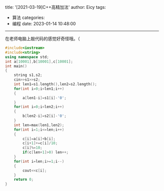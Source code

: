 title: '[2021-03-19]C++高精加法'
author: Eicy
tags:
  - 算法
categories:
  - 编程
date: 2023-01-14 10:48:00
---
在老师电脑上敲代码的感觉好奇怪哦。（
```cpp
#include<iostream>
#include<string>
using namespace std;
int a[10001],b[10001],c[10001];
int main()
{
    string s1,s2;
    cin>>s1>>s2;
    int len1=s1.length(),len2=s2.length();
    for(int i=0;i<len1;i++)
    {
        a[len1-i]=s1[i]-'0';
    }
    for(int i=0;i<len2;i++)
    {
        b[len2-i]=s2[i]-'0';
    }
    int len=max(len1,len2);
    for(int i=1;i<=len;i++)
    {
        c[i]=a[i]+b[i];
        c[i+1]+=c[i]/10;
        c[i]%=10;
        if(c[len+1]>0) len++;
    }
    for(int i=len;i>=1;i--)
    {
        cout<<c[i];
    }
    return 0;
}
```